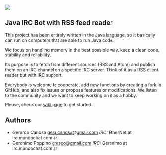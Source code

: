 ![](http://i.imgur.com/hrELgzg.png)
## Java IRC Bot with RSS feed reader

This project has been entirely written in the Java language, so it basically can
run on computers that are able to run Java code.

We focus on handling memory in the best possible way, keep a clean code,
stability and reliability.

Its purpose is to fetch from different sources (RSS and Atom) and publish them
on an IRC channel on a specific IRC server. Think of it as a RSS client reader
but with IRC support.

Everybody is welcome to cooperate, add new functions by creating a fork in
GitHub, and also fix issues or propose features or modifications. We listen to
the community and we want to keep working on it as a hobby.

Please, check our [wiki page](https://github.com/MadCoderZ/NewsBotIRC/wiki) to
get started.

## Authors

- Gerardo Canosa [gera.canosa@gmail.com](mailto:gera.canosa@gmail.com) _IRC:_ EtherNet at irc.mundochat.com.ar
- Geronimo Poppino [gresco@gmail.com](mailto:gresco@gmail.com) _IRC:_ Geronimo at irc.mundochat.com.ar

